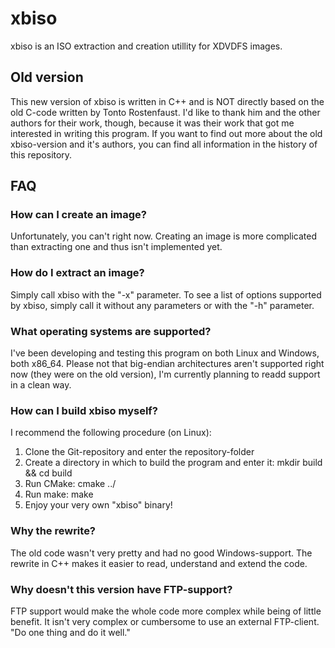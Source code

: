 # xbiso
xbiso is an ISO extraction and creation utillity for XDVDFS images.

## Old version
This new version of xbiso is written in C++ and is NOT directly based on the old C-code written by Tonto Rostenfaust. I'd like to thank him and the other authors for their work, though, because it was their work that got me interested in writing this program. If you want to find out more about the old xbiso-version and it's authors, you can find all information in the history of this repository.


## FAQ ##
### How can I create an image?
Unfortunately, you can't right now. Creating an image is more complicated than extracting one and thus isn't implemented yet.

### How do I extract an image?
Simply call xbiso with the "-x" parameter. To see a list of options supported by xbiso, simply call it without any parameters or with the "-h" parameter.

### What operating systems are supported?
I've been developing and testing this program on both Linux and Windows, both x86_64.
Please not that big-endian architectures aren't supported right now (they were on the old version), I'm currently planning to readd support in a clean way.

### How can I build xbiso myself?
I recommend the following procedure (on Linux):
1. Clone the Git-repository and enter the repository-folder
2. Create a directory in which to build the program and enter it: mkdir build && cd build
3. Run CMake: cmake ../
4. Run make: make
5. Enjoy your very own "xbiso" binary!

### Why the rewrite?
The old code wasn't very pretty and had no good Windows-support. The rewrite in C++ makes it easier to read, understand and extend the code.

### Why doesn't this version have FTP-support?
FTP support would make the whole code more complex while being of little benefit. It isn't very complex or cumbersome to use an external FTP-client. "Do one thing and do it well."
